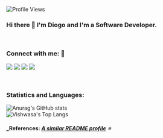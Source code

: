 ![Profile Views](http://estruyf-github.azurewebsites.net/api/VisitorHit?user=diogolimas&repo=diogolimas&countColorcountColor)
### Hi there 👋 I'm Diogo and I'm a Software Developer.

<br>

 ### Connect with me: 🤝
 

<p align="left">
<a href="www.linkedin.com/in/diogolimas
"><img src="https://img.shields.io/badge/-diogolimas-0077B5?style=flat&logo=Linkedin&logoColor=white"/></a>
<a href="http://bit.ly/guillaumefalourdmedium"><img src="https://img.shields.io/badge/-@diogolima.io-%2312100E?style=flat&logo=instagram&logoColor=white"/></a>
<a href="https://diogolimas.github.io/"><img src="https://img.shields.io/badge/-diogolima-%2312100E?style=flat&logo=personal&logoColor=white"/></a>
<a href="mailto:profissional.diogolima@gmail.com"><img src="https://img.shields.io/badge/-profissional.diogolima@gmail.com-D14836?style=flat&logo=Gmail&logoColor=white"/></a>
</p>

<br>

<!--
### Languages & Tools 🛠

![Python](https://img.shields.io/badge/-Python-05122A?style=flat&logo=python)

![Java](https://img.shields.io/badge/-Java-05122A?style=flat&logo=Java&logoColor=white)

![Markdown](https://img.shields.io/badge/-Markdown-05122A?style=flat&logo=markdown);

![Shell](https://img.shields.io/badge/Shell-05122A?style=flat&logo=gnu-bash&logoColor=white)&nbsp; -->

<!--![Golang](https://img.shields.io/badge/-Golang-05122A?style=flat&logo=go&logoColor=white)&nbsp;
![Kotlin](https://img.shields.io/badge/-Kotlin-05122A?style=flat&logo=kotlin)&nbsp;
![Kafka](https://img.shields.io/badge/-Kafka-05122A?style=flat&logo=apache-kafka)&nbsp;
![Docker](https://img.shields.io/badge/-Docker-05122A?style=flat&logo=docker)&nbsp;
![Cucumber](https://img.shields.io/badge/-Cucumber-05122A?style=flat&logo=cucumber)&nbsp;
![CircleCI](https://img.shields.io/badge/CircleCI-05122A?style=flat&logo=circleci&logoColor=white)&nbsp;
![Visual Studio Code](https://img.shields.io/badge/-Visual%20Studio%20Code-05122A?style=flat&logo=visual-studio-code&logoColor=007ACC)&nbsp;
![IntelliJ](https://img.shields.io/badge/-IntelliJ-05122A?style=flat&logo=jetbrains)&nbsp;
![Visual Studio](https://img.shields.io/badge/-IntelliJ-05122A?style=flat&logo=jetbrains)&nbsp;
![Postman](https://img.shields.io/badge/-Postman-05122A?style=flat&logo=postman)&nbsp;

![Spring](https://img.shields.io/badge/-Spring-05122A?style=flat&logo=spring&logoColor=white)&nbsp;
![Maven](https://img.shields.io/badge/-Maven-05122A?style=flat&logo=apache-maven&logoColor=white)&nbsp;


![Git](https://img.shields.io/badge/-Git-05122A?style=flat&logo=git)&nbsp;
![GitHub](https://img.shields.io/badge/-GitHub-05122A?style=flat&logo=github)&nbsp;
![GitHub Actions](https://img.shields.io/badge/GitHub%20Actions%20-05122A?style=flat&logo=github-actions&logoColor=white)&nbsp;

![MySQL](https://img.shields.io/badge/-MySQL-05122A?style=flat&logo=mysql&logoColor=white)&nbsp;
![PostgreSQL](https://img.shields.io/badge/-PostgreSQL-05122A?style=flat&logo=postgresql)&nbsp;


![Linux](https://img.shields.io/badge/-Linux-05122A?style=flat&logo=linux&logoColor=white)&nbsp;

-->

### **Statistics and Languages:**

![Anurag's GitHub stats](https://github-readme-stats.vercel.app/api?username=diogolimas&count_private=true)
 <br>
![Vishwasa's Top Langs](https://github-readme-stats.vercel.app/api/top-langs/?username=diogolimas&hide_border=true)


#### _References:  _[A similar README profile](https://github.com/GuillaumeFalourd/GuillaumeFalourd) ⭐️_

<!--
**diogolimas/diogolimas** is a ✨ _special_ ✨ repository because its `README.md` (this file) appears on your GitHub profile.

Here are some ideas to get you started:

- 🔭 I’m currently working on ...
- 🌱 I’m currently learning ...
- 👯 I’m looking to collaborate on ...
- 🤔 I’m looking for help with ...
- 💬 Ask me about ...
- 📫 How to reach me: ...
- 😄 Pronouns: ...
- ⚡ Fun fact: ...
-->
